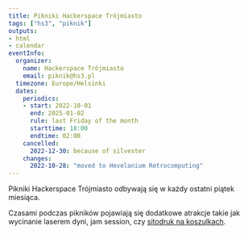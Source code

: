 ```yaml
---
title: Pikniki Hackerspace Trójmiasto
tags: ["hs3", "piknik"]
outputs:
- html
- calendar
eventInfo:
  organizer:
    name: Hackerspace Trójmiasto
    email: piknik@hs3.pl
  timezone: Europe/Helsinki
  dates:
    periodics:
    - start: 2022-10-01
      end: 2025-01-02
      rule: last Friday of the month
      starttime: 18:00
      endtime: 02:00
    cancelled:
      2022-12-30: because of silvester
    changes:
      2022-10-28: "moved to Hevelanium Retrocomputing"
---
```


Pikniki Hackerspace Trójmiasto odbywają się w każdy ostatni piątek miesiąca.

Czasami podczas pikników pojawiają się dodatkowe atrakcje takie jak wycinanie laserem dyni, jam session, czy [sitodruk na koszulkach](https://youtu.be/jEnqVexmKrI).
